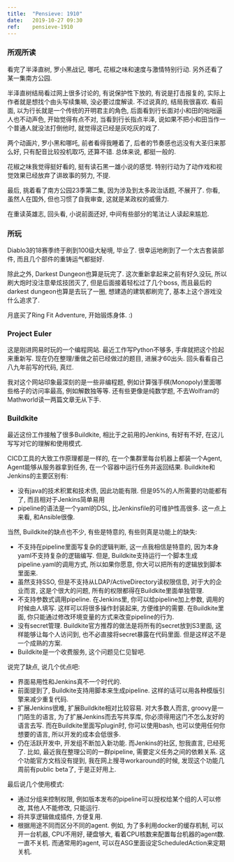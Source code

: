 ```yaml
---
title:  "Pensieve: 1910"
date:   2019-10-27 09:30
ref:    pensieve-1910
---
```


### 所观所读

看完了半泽直树, 罗小黑战记, 哪吒, 花椒之味和速度与激情特别行动. 另外还看了某一集南方公园.

半泽直树结局看过网上很多讨论的, 有说保护性下放的, 有说是打击报复的, 实际上作者就是想找个由头写续集嘛, 没必要过度解读. 不过说真的, 结局我很喜欢. 看前面, 以为行长就是一个传统的开明君主的角色, 后面看到行长面对小和田的咄咄逼人也不动声色, 开始觉得有点不对, 当看到行长指点半泽, 说如果不把小和田当作一个普通人就没法打倒他时, 就觉得这已经是灰吃灰的戏了. 

两个动画片, 罗小黑和哪吒, 前者看得我睡着了, 后者的节奏感也远没有大圣归来那么好, 只有配音比较投机取巧, 还算不错. 总体来说, 都挺一般的.

花椒之味我觉得挺好看的, 挺有读石黑一雄小说的感觉. 特别行动为了动作戏和视觉效果已经放弃了讲故事的努力, 不提.

最后, 挑着看了南方公园23季第二集, 因为涉及到太多政治话题, 不展开了. 你看, 虽然人在国外, 但也习惯了自我审查, 这就是某政权的威慑力.

在重读英雄志, 回头看, 小说前面还好, 中间有些部分的笔法让人读起来尴尬.

### 所玩

Diablo3的18赛季终于刷到100级大秘境, 毕业了. 很幸运地刷到了一个太古套装部件, 而且几个部件的重铸运气都挺好.

除此之外, Darkest Dungeon也算是玩完了. 这次重新拿起来之前有好久没玩, 所以刷大炮时没注意晕炫技团灭了, 但是后面接着轻松过了几个boss, 而且最后的darkest dungeon也算是去玩了一圈, 想建造的建筑都刷完了, 基本上这个游戏没什么追求了.

月底买了Ring Fit Adventure, 开始锻炼身体. :)

### Project Euler

这是刚进网易时玩的一个编程网站. 最近工作写Python不够多, 手痒就把这个捡起来重新写. 现在仍在整理/重做之前已经做过的题目, 进展才60出头. 回头看看自己八九年前写的代码, 真烂.

我对这个网站印象最深刻的是一些非编程题, 例如计算强手棋(Monopoly)里面哪些格子的访问率最高, 例如解数独等等. 还有些更像是纯数学题, 不去Wolfram的Mathworld读一两篇文章无从下手.

### Buildkite

最近这份工作接触了很多Buildkite, 相比于之前用的Jenkins, 有好有不好, 在这儿写写对它的理解和使用模式.

CICD工具的大致工作原理都是一样的, 在一个集群里每台机器上都装一个Agent, Agent能够从服务器拿到任务, 在一个容器中运行任务并返回结果. Buildkite和Jenkins的主要区别有:

* 没有java的技术积累和技术债, 因此功能有限. 但是95%的人所需要的功能都有了, 而且相对于Jenkins简单易用
* pipeline的语法是一个yaml的DSL, 比Jenkinsfile的可维护性高很多. 这一点上来看, 和Ansible很像.

当然, Buildkite的缺点也不少, 有些是特意的, 有些则真是功能上的缺失:

* 不支持在pipeline里面写复杂的逻辑判断, 这一点我相信是特意的, 因为本身yaml不支持复杂的逻辑编写. 但是, Buildkite支持运行一个脚本生成pipeline.yaml的调用方式, 所以如果你愿意, 你大可以把所有的逻辑放到脚本里面来.
* 虽然支持SSO, 但是不支持从LDAP/ActiveDirectory读权限信息, 对于大的企业而言, 这是个很大的问题, 所有的权限都得在Buildkite里面单独管理.
* 不支持参数式调用pipeline. 在Jenkins里, 你可以给pipeline加上参数, 调用的时候由人填写. 这样可以将很多操作封装起来, 方便维护的需要. 在Buildkite里面, 你只能通过修改环境变量的方式来改变pipeline的行为.
* 没有secret管理. Buildkite官方推荐的做法是将所有的secret放到S3里面, 这样能够让每个人访问到, 也不必直接将secret暴露在代码里面. 但是这样这不是一个成熟的方案.
* Buildkite是一个收费服务, 这个问题见仁见智吧.

说完了缺点, 说几个优点吧:

* 界面易用性和Jenkins真不一个时代的.
* 前面提到了, Buildkite支持用脚本来生成pipeline. 这样的话可以用各种模版引擎来减少重复代码.
* 扩展Jenkins很难, 扩展Buildkite相对比较容易. 对大多数人而言, groovy是一门陌生的语言, 为了扩展Jenkins而去写共享库, 你必须得用这门不怎么友好的语言去写. 而在Buildkite里面写plugin时, 你可以使用bash, 也可以使用任何你想要的语言, 所以开发的成本会低很多.
* 仍在活跃开发中, 开发组不断加入新功能. 而Jenkins的社区, 恕我直言, 已经死了. 比如, 最近我在整理公司的一群pipeline, 需要定义任务之间的依赖关系. 这个功能官方文档没有提到, 我在网上搜寻workaround的时候, 发现这个功能几周前有public beta了, 于是正好用上.

最后说几个使用模式:

* 通过分组来控制权限, 例如版本发布的pipeline可以授权给某个组的人可以修改, 其他人不能修改, 只能运行.
* 将共享逻辑做成插件, 方便复用.
* 根据用途不同而区分不同的agent. 例如, 为了多利用docker的缓存机制, 可以开一台机器, CPU不用好, 硬盘够大, 看着CPU核数来配置每台机器的agent数. 一直不关机. 而通常用的agent, 可以在ASG里面设定ScheduledAction来定期关机.
